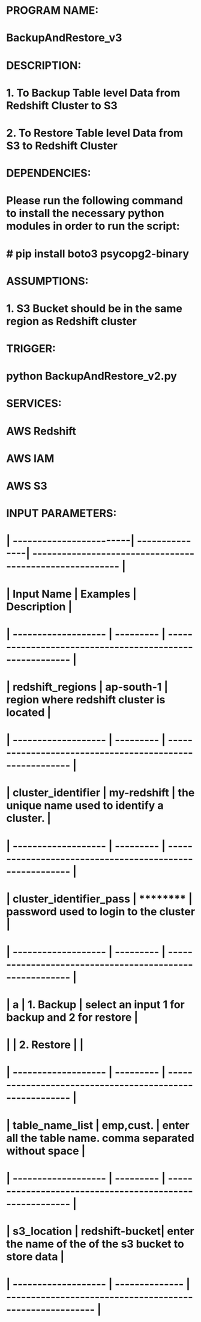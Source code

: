 # PROGRAM NAME:
#       BackupAndRestore_v3
#
# DESCRIPTION:
#       1. To Backup Table level Data from Redshift Cluster to S3
#       2. To Restore Table level Data from S3 to Redshift Cluster
#
# DEPENDENCIES:
#	    
#		Please run the following command to install the necessary python modules in order to run the script:
#
#	    # pip install boto3 psycopg2-binary 
#
# ASSUMPTIONS: 
#       1. S3 Bucket should be in the same region as Redshift cluster
#
# TRIGGER:
#       python BackupAndRestore_v2.py
#
# SERVICES:
#       AWS Redshift
#       AWS IAM
#       AWS S3
#
# INPUT PARAMETERS:
#       | ------------------------| ---------------| -------------------------------------------------------- |
#       | Input Name              | Examples       | Description                                              |
#       | -------------------     | ---------      | -------------------------------------------------------- |
#       | redshift_regions        | ap-south-1     | region where redshift cluster is located                 |
#       | -------------------     | ---------      | -------------------------------------------------------- |
#       | cluster_identifier      | my-redshift    | the unique name used to identify a cluster.              |
#       | -------------------     | ---------      | -------------------------------------------------------- |
#       | cluster_identifier_pass | ********       | password used to login to the cluster                    |
#       | -------------------     | ---------      | -------------------------------------------------------- |
#       | a                       | 1. Backup      | select an input 1 for backup and 2 for restore           |
#       |                         | 2. Restore     |                                                          |
#       | -------------------     | ---------      | -------------------------------------------------------- |
#       | table_name_list         | emp,cust.      | enter all the table name. comma separated without space  |
#       | -------------------     | ---------      | -------------------------------------------------------- |
#       | s3_location             | redshift-bucket| enter the name of the of the s3 bucket to store data     |
#       | -------------------     | -------------- | -------------------------------------------------------- |
#

